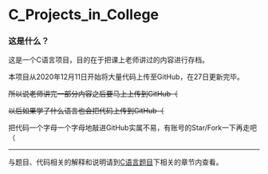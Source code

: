 # C_Projects_in_College
### 这是什么？
这是一个C语言项目，目的在于把课上老师讲过的内容进行存档。

本项目从2020年12月11日开始将大量代码上传至GitHub，在27日更新完毕。

~~所以说老师讲完一部分内容之后要马上上传到GitHub（~~

~~以后如果学了什么语言也会把代码上传到GitHub（~~

把代码一个字母一个字母地敲进GitHub实属不易，有账号的Star/Fork一下再走吧（

***

与题目、代码相关的解释和说明请到[C语言题目](https://github.com/HanamiYuushimo/C_Projects_in_College/tree/main/C%E8%AF%AD%E8%A8%80%E9%A2%98%E7%9B%AE)下相关的章节内查看。
